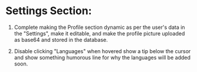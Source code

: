 # Settings Section:
1. Complete making the Profile section dynamic as per the user's data in the "Settings", make it editable, and make the profile picture uploaded as base64 and stored in the database.

2. Disable clicking "Languages" when hovered show a tip below the cursor and show something humorous line for why the languages will be added soon.